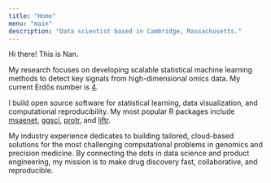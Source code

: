 ```yaml
---
title: "Home"
menu: "main"
description: "Data scientist based in Cambridge, Massachusetts."
---
```


Hi there! This is Nan.

My research focuses on developing scalable statistical machine learning
methods to detect key signals from high-dimensional omics data.
My current Erdős number is
[4](https://mathscinet.ams.org/mathscinet/collaborationFiltered.html?group_target=189017&group_source=1129576).

I build open source software for statistical learning,
data visualization, and computational reproducibility.
My most popular R packages include [msaenet](https://nanx.me/msaenet/),
[ggsci](https://nanx.me/ggsci/), [protr](https://nanx.me/protr/),
and [liftr](https://liftr.me/).

My industry experience dedicates to building tailored, cloud-based
solutions for the most challenging computational problems
in genomics and precision medicine.
By connecting the dots in data science and product engineering,
my mission is to make drug discovery fast, collaborative, and reproducible.
